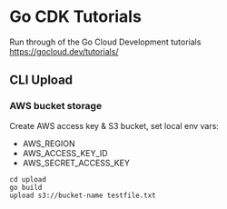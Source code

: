 # Go CDK Tutorials
Run through of the Go Cloud Development tutorials https://gocloud.dev/tutorials/

## CLI Upload
### AWS bucket storage
Create AWS access key & S3 bucket, set local env vars:
- AWS_REGION
- AWS_ACCESS_KEY_ID
- AWS_SECRET_ACCESS_KEY

`cd upload`  
`go build`  
`upload s3://bucket-name testfile.txt`  